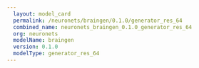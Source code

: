 ```yaml
---
  layout: model_card
  permalink: /neuronets/braingen/0.1.0/generator_res_64
  combined_name: neuronets_braingen_0.1.0_generator_res_64
  org: neuronets
  modelName: braingen
  version: 0.1.0
  modelType: generator_res_64
---
```


